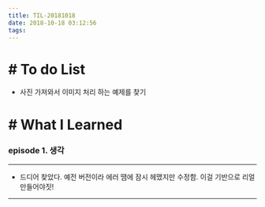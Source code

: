 ```yaml
---
title: TIL-20181018
date: 2018-10-18 03:12:56
tags: 
---
```


# # To do List

- 사진 가져와서 이미지 처리 하는 예제를 찾기


# # What I Learned

### episode 1. 생각

---

- 드디어 찾았다. 예전 버전이라 에러 땜에 잠시 헤맸지만 수정함.
  이걸 기반으로 리얼 만들어야짓!

---